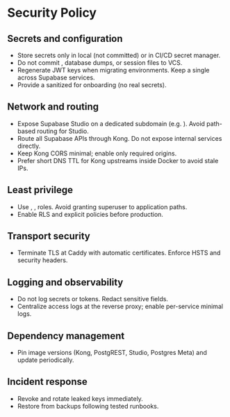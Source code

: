 # Security Policy

## Secrets and configuration
- Store secrets only in local  (not committed) or in CI/CD secret manager.
- Do not commit , database dumps, or session files to VCS.
- Regenerate JWT keys when migrating environments. Keep a single  across Supabase services.
- Provide a sanitized  for onboarding (no real secrets).

## Network and routing
- Expose Supabase Studio on a dedicated subdomain (e.g. ). Avoid path-based routing for Studio.
- Route all Supabase APIs through Kong. Do not expose internal services directly.
- Keep Kong CORS minimal; enable only required origins.
- Prefer short DNS TTL for Kong upstreams inside Docker to avoid stale IPs.

## Least privilege
- Use , ,  roles. Avoid granting superuser to application paths.
- Enable RLS and explicit policies before production.

## Transport security
- Terminate TLS at Caddy with automatic certificates. Enforce HSTS and security headers.

## Logging and observability
- Do not log secrets or tokens. Redact sensitive fields.
- Centralize access logs at the reverse proxy; enable per-service minimal logs.

## Dependency management
- Pin image versions (Kong, PostgREST, Studio, Postgres Meta) and update periodically.

## Incident response
- Revoke and rotate leaked keys immediately.
- Restore from backups following tested runbooks.
